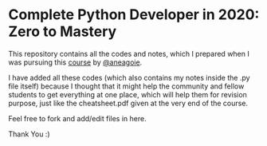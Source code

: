 # Complete Python Developer in 2020: Zero to Mastery

This repository contains all the codes and notes, which I prepared when I was pursuing this [course](https://www.udemy.com/share/101URkAkIZdlpbR3w=/) by [@aneagoie](https://github.com/aneagoie).

I have added all these codes (which also contains my notes inside the .py file itself) because I thought that it might help the community and fellow students to get everything at one place, which will help them for revision purpose, just like the cheatsheet.pdf given at the very end of the course.

Feel free to fork and add/edit files in here.

Thank You :)
